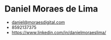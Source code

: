 # Daniel Moraes de Lima

- daniel@moraesdigital.com
- 8592137375
- https://www.linkedin.com/in/danielmoraeslima/



